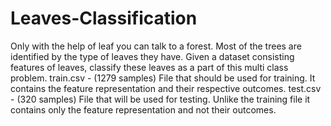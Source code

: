 # Leaves-Classification
Only with the help of leaf you can talk to a forest. Most of the trees are identified by the type of leaves they have. Given a dataset consisting features of leaves, classify these leaves as a part of this multi class problem.
train.csv - (1279 samples) File that should be used for training. It contains the feature representation and their respective outcomes.
test.csv - (320 samples) File that will be used for testing. Unlike the training file it contains only the feature representation and not their outcomes.
